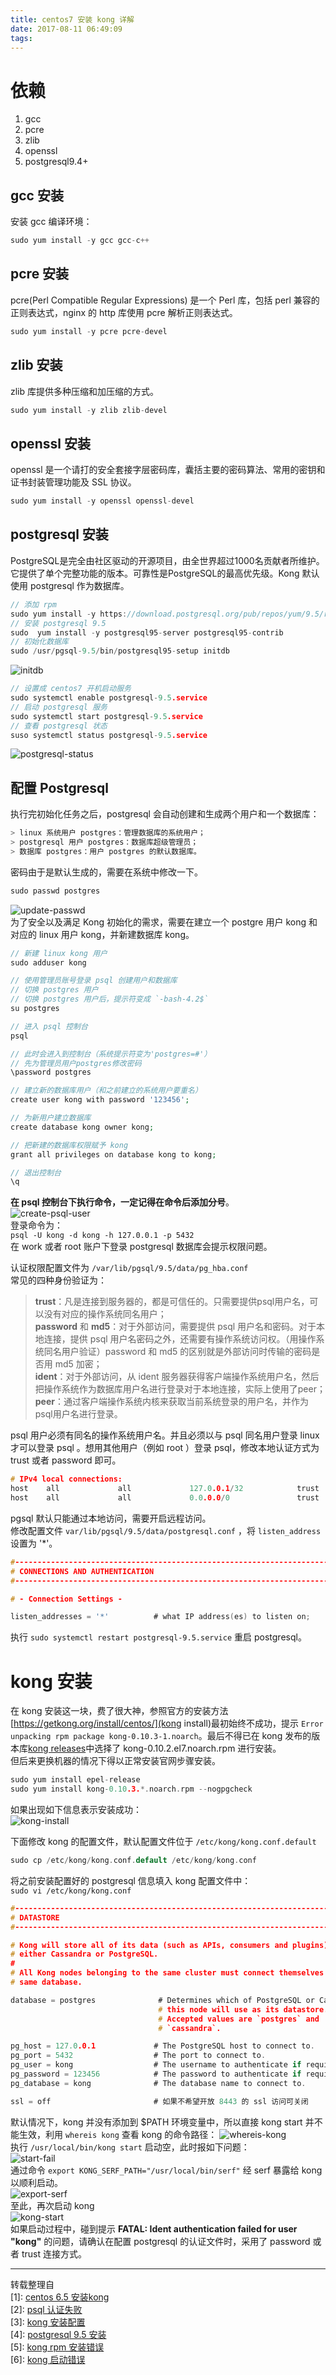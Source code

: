 ```yaml
---
title: centos7 安装 kong 详解
date: 2017-08-11 06:49:09
tags:
---
```

# 依赖  
1. gcc  
2. pcre  
3. zlib  
4. openssl  
5. postgresql9.4+  

## gcc 安装  
安装 gcc 编译环境：  
```C
sudo yum install -y gcc gcc-c++
```  

## pcre 安装  
pcre(Perl Compatible Regular Expressions) 是一个 Perl 库，包括 perl 兼容的正则表达式，nginx 的 http 库使用 pcre 解析正则表达式。
```C
sudo yum install -y pcre pcre-devel
```  

## zlib 安装  
zlib 库提供多种压缩和加压缩的方式。
```C
sudo yum install -y zlib zlib-devel
```  

## openssl 安装  
openssl 是一个请打的安全套接字层密码库，囊括主要的密码算法、常用的密钥和证书封装管理功能及 SSL 协议。  
```C
sudo yum install -y openssl openssl-devel
```  

## postgresql 安装  
PostgreSQL是完全由社区驱动的开源项目，由全世界超过1000名贡献者所维护。它提供了单个完整功能的版本。可靠性是PostgreSQL的最高优先级。Kong 默认使用 postgresql 作为数据库。  
```C
// 添加 rpm
sudo yum install -y https://download.postgresql.org/pub/repos/yum/9.5/redhat/rhel-7-x86_64/pgdg-centos95-9.5-2.noarch.rpm
// 安装 postgresql 9.5
sudo  yum install -y postgresql95-server postgresql95-contrib
// 初始化数据库
sudo /usr/pgsql-9.5/bin/postgresql95-setup initdb
```  
![initdb](https://github.com/xuxiangwork/Sharing/blob/master/picture/Kong%20Install/initdb.png)  
```C
// 设置成 centos7 开机启动服务
sudo systemctl enable postgresql-9.5.service
// 启动 postgresql 服务
sudo systemctl start postgresql-9.5.service
// 查看 postgresql 状态
suso systemctl status postgresql-9.5.service
```  
![postgresql-status](https://github.com/xuxiangwork/Sharing/blob/master/picture/Kong%20Install/postgresql-status.png)  

## 配置 Postgresql  
执行完初始化任务之后，postgresql 会自动创建和生成两个用户和一个数据库： 
```C 
> linux 系统用户 postgres：管理数据库的系统用户；  
> postgresql 用户 postgres：数据库超级管理员；  
> 数据库 postgres：用户 postgres 的默认数据库。  
```  
密码由于是默认生成的，需要在系统中修改一下。  
```C
sudo passwd postgres
```  
![update-passwd](https://github.com/xuxiangwork/Sharing/blob/master/picture/Kong%20Install/update-passwd.png)  
为了安全以及满足 Kong 初始化的需求，需要在建立一个 postgre 用户 kong 和对应的 linux 用户 kong，并新建数据库 kong。  

```PHP
// 新建 linux kong 用户 
sudo adduser kong

// 使用管理员账号登录 psql 创建用户和数据库
// 切换 postgres 用户
// 切换 postgres 用户后，提示符变成 `-bash-4.2$` 
su postgres

// 进入 psql 控制台
psql

// 此时会进入到控制台（系统提示符变为'postgres=#'）
// 先为管理员用户postgres修改密码
\password postgres

// 建立新的数据库用户（和之前建立的系统用户要重名）
create user kong with password '123456';

// 为新用户建立数据库
create database kong owner kong;

// 把新建的数据库权限赋予 kong
grant all privileges on database kong to kong;

// 退出控制台
\q
```  
**在 psql 控制台下执行命令，一定记得在命令后添加分号**。  
![create-psql-user](https://github.com/xuxiangwork/Sharing/blob/master/picture/Kong%20Install/create-psql-user.png)  
登录命令为：  
`psql -U kong -d kong -h 127.0.0.1 -p 5432`  
在 work 或者 root 账户下登录 postgresql 数据库会提示权限问题。

认证权限配置文件为 `/var/lib/pgsql/9.5/data/pg_hba.conf`  
常见的四种身份验证为：  
> **trust**：凡是连接到服务器的，都是可信任的。只需要提供psql用户名，可以没有对应的操作系统同名用户；  
> **password** 和 **md5**：对于外部访问，需要提供 psql 用户名和密码。对于本地连接，提供 psql 用户名密码之外，还需要有操作系统访问权。（用操作系统同名用户验证）password 和 md5 的区别就是外部访问时传输的密码是否用 md5 加密；  
> **ident**：对于外部访问，从 ident 服务器获得客户端操作系统用户名，然后把操作系统作为数据库用户名进行登录对于本地连接，实际上使用了peer；  
> **peer**：通过客户端操作系统内核来获取当前系统登录的用户名，并作为psql用户名进行登录。  

psql 用户必须有同名的操作系统用户名。并且必须以与 psql 同名用户登录 linux 才可以登录 psql 。想用其他用户（例如 root ）登录 psql，修改本地认证方式为 trust 或者 password 即可。  
```C
# IPv4 local connections:
host    all             all             127.0.0.1/32            trust
host    all             all             0.0.0.0/0               trust
```  

pgsql 默认只能通过本地访问，需要开启远程访问。  
修改配置文件 `var/lib/pgsql/9.5/data/postgresql.conf` ，将 `listen_address` 设置为 '*'。  
```C
#------------------------------------------------------------------------------
# CONNECTIONS AND AUTHENTICATION
#------------------------------------------------------------------------------

# - Connection Settings -

listen_addresses = '*' 			# what IP address(es) to listen on;
```  
执行 `sudo systemctl restart postgresql-9.5.service` 重启 postgresql。  

# kong 安装  
在 kong 安装这一块，费了很大神，参照官方的安装方法[https://getkong.org/install/centos/](kong install)最初始终不成功，提示 `Error unpacking rpm package kong-0.10.3-1.noarch`。最后不得已在 kong 发布的版本库[kong releases](https://github.com/Mashape/kong/releases)中选择了 kong-0.10.2.el7.noarch.rpm 进行安装。  
但后来更换机器的情况下得以正常安装官网步骤安装。  
```C
sudo yum install epel-release
sudo yum install kong-0.10.3.*.noarch.rpm --nogpgcheck
```  
如果出现如下信息表示安装成功：  
![kong-install](https://github.com/xuxiangwork/Sharing/blob/master/picture/Kong%20Install/kong-install.png)  

下面修改 kong 的配置文件，默认配置文件位于 `/etc/kong/kong.conf.default` 
```C
sudo cp /etc/kong/kong.conf.default /etc/kong/kong.conf
```  
将之前安装配置好的 postgresql 信息填入 kong 配置文件中：  
`sudo vi /etc/kong/kong.conf`  
```C
#------------------------------------------------------------------------------
# DATASTORE
#------------------------------------------------------------------------------

# Kong will store all of its data (such as APIs, consumers and plugins) in
# either Cassandra or PostgreSQL.
#
# All Kong nodes belonging to the same cluster must connect themselves to the
# same database.

database = postgres    	         # Determines which of PostgreSQL or Cassandra
                                 # this node will use as its datastore.
                                 # Accepted values are `postgres` and
                                 # `cassandra`.

pg_host = 127.0.0.1             # The PostgreSQL host to connect to.
pg_port = 5432                  # The port to connect to.
pg_user = kong                  # The username to authenticate if required.
pg_password = 123456            # The password to authenticate if required.
pg_database = kong              # The database name to connect to.

ssl = off                       # 如果不希望开放 8443 的 ssl 访问可关闭
```  
默认情况下，kong 并没有添加到 $PATH 环境变量中，所以直接 kong start 并不能生效，利用 `whereis kong` 查看 kong 的命令路径：
![whereis-kong](https://github.com/xuxiangwork/Sharing/blob/master/picture/Kong%20Install/which-kong.png)  
执行 `/usr/local/bin/kong start` 启动空，此时报如下问题：  
![start-fail](https://github.com/xuxiangwork/Sharing/blob/master/picture/Kong%20Install/start-fail.png)  
通过命令 `export KONG_SERF_PATH="/usr/local/bin/serf"` 经 serf 暴露给 kong 以顺利启动。  
![export-serf](https://github.com/xuxiangwork/Sharing/blob/master/picture/Kong%20Install/export-serf.png)  
至此，再次启动 kong  
![kong-start](https://github.com/xuxiangwork/Sharing/blob/master/picture/Kong%20Install/kong-start.png)  
如果启动过程中，碰到提示 **FATAL: Ident authentication failed for user "kong"** 的问题，请确认在配置 postgresql 的认证文件时，采用了 password 或者 trust 连接方式。  

---
转载整理自  
[1]: [centos 6.5 安装kong](http://www.infocool.net/kb/WWW/201707/388221.html)  
[2]: [psql 认证失败](http://blog.csdn.net/sanbingyutuoniao123/article/details/52209653)  
[3]: [kong 安装配置](http://blog.100dos.com/2016/07/25/the-installation-and-configuration-of-kong/)  
[4]: [postgresql 9.5 安装](http://www.jianshu.com/p/24207d55a122)  
[5]: [kong rpm 安装错误](https://github.com/Mashape/kong/issues/1893)  
[6]: [kong 启动错误](https://github.com/Mashape/kong/issues/2217)